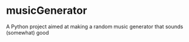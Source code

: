# musicGenerator
A Python project aimed at making a random music generator that sounds (somewhat) good
